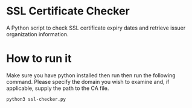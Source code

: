 # SSL Certificate Checker
A Python script to check SSL certificate expiry dates and retrieve issuer organization information.

# How to run it
Make sure you have python installed then run then run the following command.
Please specify the domain you wish to examine and, if applicable, supply the path to the CA file.
    
    python3 ssl-checker.py
